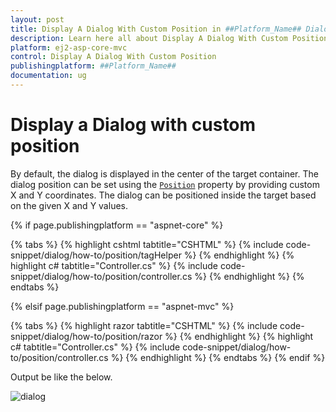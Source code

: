 ```yaml
---
layout: post
title: Display A Dialog With Custom Position in ##Platform_Name## Dialog Component
description: Learn here all about Display A Dialog With Custom Position in Syncfusion ##Platform_Name## Dialog component of Syncfusion Essential JS 2 and more.
platform: ej2-asp-core-mvc
control: Display A Dialog With Custom Position
publishingplatform: ##Platform_Name##
documentation: ug
---
```



# Display a Dialog with custom position

By default, the dialog is displayed in the center of the target container. The dialog position can be set using the [`Position`](https://help.syncfusion.com/cr/aspnetcore-js2/Syncfusion.EJ2.Popups.Dialog.html#Syncfusion_EJ2_Popups_Dialog_Position) property by providing custom X and Y coordinates.
The dialog can be positioned inside the target based on the given X and Y values.

{% if page.publishingplatform == "aspnet-core" %}

{% tabs %}
{% highlight cshtml tabtitle="CSHTML" %}
{% include code-snippet/dialog/how-to/position/tagHelper %}
{% endhighlight %}
{% highlight c# tabtitle="Controller.cs" %}
{% include code-snippet/dialog/how-to/position/controller.cs %}
{% endhighlight %}
{% endtabs %}

{% elsif page.publishingplatform == "aspnet-mvc" %}

{% tabs %}
{% highlight razor tabtitle="CSHTML" %}
{% include code-snippet/dialog/how-to/position/razor %}
{% endhighlight %}
{% highlight c# tabtitle="Controller.cs" %}
{% include code-snippet/dialog/how-to/position/controller.cs %}
{% endhighlight %}
{% endtabs %}
{% endif %}



Output be like the below.

![dialog](../images/dialog-custom-position.png)